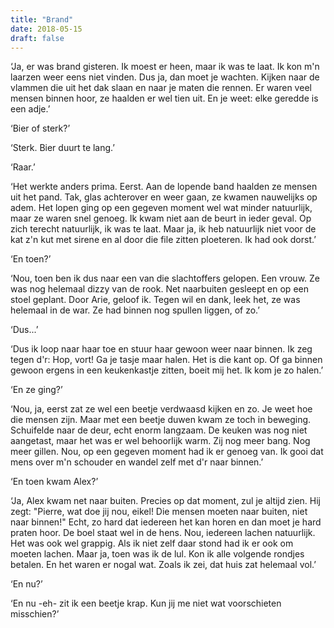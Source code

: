 ```yaml
---
title: "Brand"
date: 2018-05-15
draft: false
---
```


‘Ja, er was brand gisteren. Ik moest er heen, maar ik was te laat. Ik kon m'n laarzen weer eens niet vinden. Dus ja, dan moet je wachten.<!-- more --> Kijken naar de vlammen die uit het dak slaan en naar je maten die rennen. Er waren veel mensen binnen hoor, ze haalden er wel tien uit. En je weet: elke geredde is een adje.’

‘Bier of sterk?’

‘Sterk. Bier duurt te lang.’

‘Raar.’

‘Het werkte anders prima. Eerst. Aan de lopende band haalden ze mensen uit het pand. Tak, glas achterover en weer gaan, ze kwamen nauwelijks op adem. Het lopen ging op een gegeven moment wel wat minder natuurlijk, maar ze waren snel genoeg. Ik kwam niet aan de beurt in ieder geval. Op zich terecht natuurlijk, ik was te laat. Maar ja, ik heb natuurlijk niet voor de kat z'n kut met sirene en al door die file zitten ploeteren. Ik had ook dorst.’

‘En toen?’

‘Nou, toen ben ik dus naar een van die slachtoffers gelopen. Een vrouw. Ze was nog helemaal dizzy van de rook. Net naarbuiten gesleept en op een stoel geplant. Door Arie, geloof ik. Tegen wil en dank, leek het, ze was helemaal in de war. Ze had binnen nog spullen liggen, of zo.’

‘Dus...’

‘Dus ik loop naar haar toe en stuur haar gewoon weer naar binnen. Ik zeg tegen d'r: Hop, vort! Ga je tasje maar halen. Het is die kant op. Of ga binnen gewoon ergens in een keukenkastje zitten, boeit mij het. Ik kom je zo halen.’

‘En ze ging?’

‘Nou, ja, eerst zat ze wel een beetje verdwaasd kijken en zo. Je weet hoe die mensen zijn. Maar met een beetje duwen kwam ze toch in beweging. Schuifelde naar de deur, echt enorm langzaam. De keuken was nog niet aangetast, maar het was er wel behoorlijk warm. Zij nog meer bang. Nog meer gillen. Nou, op een gegeven moment had ik er genoeg van. Ik gooi dat mens over m'n schouder en wandel zelf met d'r naar binnen.’

‘En toen kwam Alex?’

‘Ja, Alex kwam net naar buiten. Precies op dat moment, zul je altijd zien. Hij zegt: "Pierre, wat doe jij nou, eikel! Die mensen moeten naar buiten, niet naar binnen!" Echt, zo hard dat iedereen het kan horen en dan moet je hard praten hoor. De boel staat wel in de hens. Nou, iedereen lachen natuurlijk. Het was ook wel grappig. Als ik niet zelf daar stond had ik er ook om moeten lachen. Maar ja, toen was ik de lul. Kon ik alle volgende rondjes betalen. En het waren er nogal wat. Zoals ik zei, dat huis zat helemaal vol.’

‘En nu?’

‘En nu -eh- zit ik een beetje krap. Kun jij me niet wat voorschieten misschien?’ 
